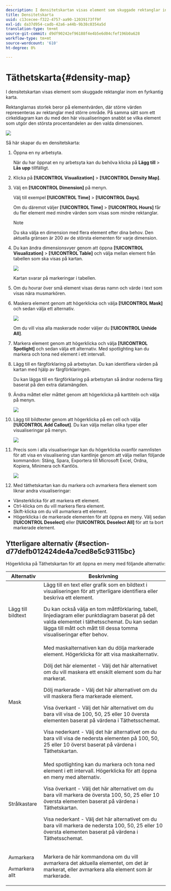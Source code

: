 ```yaml
---
description: I densitetskartan visas element som skuggade rektanglar inom en fyrkantig karta.
title: Densitetskarta
uuid: c13cecee-f322-4757-aa90-12039173ff9f
exl-id: da37d954-cadb-42a6-a44b-9b38c0354a5d
translation-type: tm+mt
source-git-commit: d9df90242ef96188f4e4b5e6d04cfef196b0a628
workflow-type: tm+mt
source-wordcount: '610'
ht-degree: 0%

---
```


# Täthetskarta{#density-map}

I densitetskartan visas element som skuggade rektanglar inom en fyrkantig karta.

Rektanglarnas storlek beror på elementvärden, där större värden representeras av rektanglar med större område. På samma sätt som ett cirkeldiagram kan du med den här visualiseringen snabbt se vilka element som utgör den största procentandelen av den valda dimensionen.

![](assets/density_map_day_visits.png)

Så här skapar du en densitetskarta:

1. Öppna en ny arbetsyta.

   När du har öppnat en ny arbetsyta kan du behöva klicka på **Lägg till** > **Lås upp** tillfälligt.
1. Klicka på **[!UICONTROL Visualization]** > **[!UICONTROL Density Map]**.

1. Välj en **[!UICONTROL Dimension]** på menyn.

   Välj till exempel **[!UICONTROL Time]** > **[!UICONTROL Days]**.

   Om du däremot väljer **[!UICONTROL Time]** > **[!UICONTROL Hours]** får du fler element med mindre värden som visas som mindre rektanglar.

   >[!NOTE]
   >
   >Du ska välja en dimension med flera element efter dina behov. Den aktuella gränsen är 200 av de största elementen för varje dimension.

1. Du kan ändra dimensionsvyer genom att öppna **[!UICONTROL Visualization]** > **[!UICONTROL Table]** och välja mellan element från tabellen som ska visas på kartan.

   ![](assets/density_map_day_selections.png)

   Kartan svarar på markeringar i tabellen.

1. Om du hovrar över små element visas deras namn och värde i text som visas nära musmarkören.
1. Maskera element genom att högerklicka och välja **[!UICONTROL Mask]** och sedan välja ett alternativ.

   ![](assets/density_map_day_mask.png)

   Om du vill visa alla maskerade noder väljer du **[!UICONTROL Unhide All]**.

1. Markera element genom att högerklicka och välja **[!UICONTROL Spotlight]** och sedan välja ett alternativ. Med spotlighting kan du markera och tona ned element i ett intervall.
1. Lägg till en färgförklaring på arbetsytan. Du kan identifiera värden på kartan med hjälp av färgförklaringen.

   Du kan lägga till en färgförklaring på arbetsytan så ändrar noderna färg baserat på den extra datamängden.
1. Ändra måttet eller måttet genom att högerklicka på karttiteln och välja på menyn.

   ![](assets/density_map_change_dim.png)

1. Lägg till bildtexter genom att högerklicka på en cell och välja **[!UICONTROL Add Callout]**. Du kan välja mellan olika typer eller visualiseringar på menyn.

   ![](assets/density_map_callout.png)

1. Precis som i alla visualiseringar kan du högerklicka ovanför namnlisten för att visa en visualisering utan kantlinje genom att välja mellan följande kommandon: Stäng, Spara, Exportera till Microsoft Excel, Ordna, Kopiera, Minimera och Kantlös.

   ![](assets/density_map_export.png)

1. Med täthetskartan kan du markera och avmarkera flera element som liknar andra visualiseringar:

* Vänsterklicka för att markera ett element.
* Ctrl-klicka om du vill markera flera element.
* Skift-klicka om du vill avmarkera ett element.
* Högerklicka i de markerade elementen för att öppna en meny. Välj sedan **[!UICONTROL Deselect]** eller **[!UICONTROL Deselect All]** för att ta bort markerade element.

## Ytterligare alternativ {#section-d77defb012424de4a7ced8e5c93115bc}

Högerklicka på Täthetskartan för att öppna en meny med följande alternativ:

<table id="table_3ADA85031C834792BFD041E186962A41"> 
 <thead> 
  <tr> 
   <th colname="col1" class="entry"> Alternativ </th> 
   <th colname="col2" class="entry"> Beskrivning </th> 
  </tr>
 </thead>
 <tbody> 
  <tr> 
   <td colname="col1"> Lägg till bildtext </td> 
   <td colname="col2">Lägg till en text eller grafik som en bildtext i visualiseringen för att ytterligare identifiera eller beskriva ett element. <p>Du kan också välja en tom måttförklaring, tabell, linjediagram eller punktdiagram baserat på det valda elementet i täthetsschemat. Du kan sedan lägga till mått och mått till dessa tomma visualiseringar efter behov. </p> </td> 
  </tr> 
  <tr> 
   <td colname="col1"> Mask </td> 
   <td colname="col2">Med maskalternativen kan du dölja markerade element. Högerklicka för att visa maskalternativ. <p><span class="uicontrol"> Dölj det här elementet</span> - Välj det här alternativet om du vill maskera ett enskilt element som du har markerat. </p> <p><span class="uicontrol"> Dölj markerade</span> - Välj det här alternativet om du vill maskera flera markerade element. </p> <p><span class="uicontrol"> Visa överkant</span> - Välj det här alternativet om du bara vill visa de 100, 50, 25 eller 10 översta elementen baserat på värdena i Täthetsschemat. </p> <p><span class="uicontrol"> Visa nederkant</span> - Välj det här alternativet om du bara vill visa de nedersta elementen på 100, 50, 25 eller 10 överst baserat på värdena i Täthetskartan. </p> </td> 
  </tr> 
  <tr> 
   <td colname="col1"> Strålkastare </td> 
   <td colname="col2"> Med spotlighting kan du markera och tona ned element i ett intervall. Högerklicka för att öppna en meny med alternativ. <p><span class="uicontrol"> Visa överkant</span> - Välj det här alternativet om du bara vill markera de översta 100, 50, 25 eller 10 översta elementen baserat på värdena i Täthetskartan. </p> <p><span class="uicontrol"> Visa nederkant</span> - Välj det här alternativet om du bara vill markera de nedersta 100, 50, 25 eller 10 översta elementen baserat på värdena i Täthetsschemat. </p> </td> 
  </tr> 
  <tr> 
   <td colname="col1"> <p>Avmarkera </p> <p>Avmarkera allt </p> </td> 
   <td colname="col2"> <p> Markera de här kommandona om du vill avmarkera det aktuella elementet, om det är markerat, eller avmarkera alla element som är markerade. </p> </td> 
  </tr> 
 </tbody> 
</table>
